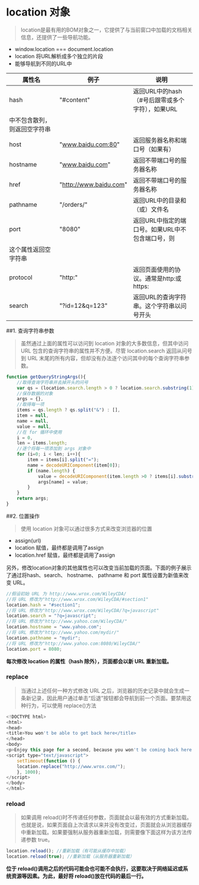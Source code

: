 # location 对象

> location是最有用的BOM对象之一，它提供了与当前窗口中加载的文档相关信息，还提供了一些导航功能。
+ window.location === document.location
+ location 将URL解析成多个独立的片段
+ 能够导航到不同的URL中

| 属性名		|	例子			|说明			|
|-------------------------- |------------------------------------|---------------------------|
|hash			|"#content"			|返回URL中的hash（#号后跟零或多个字符），如果URL
中不包含散列，则返回空字符串			|
|host			|"www.baidu.com:80"		|返回服务器名称和端口号（如果有）			|
|hostname		|"www.baidu.com"		|返回不带端口号的服务器名称			|
|href			|"http://www.baidu.com"	|返回不带端口号的服务器名称			|
|pathname		|"/orders/"			|返回URL中的目录和（或）文件名			|
|port			|"8080"				|返回URL中指定的端口号。如果URL中不包含端口号，则
这个属性返回空字符串			|
|protocol		|"http:"				|返回页面使用的协议。通常是http:或https:			|
|search		|"?id=12&q=123"		|返回URL的查询字符串。这个字符串以问号开头			|


##1. 查询字符串参数

>  虽然通过上面的属性可以访问到 location 对象的大多数信息，但其中访问 URL 包含的查询字符串的属性并不方便。尽管 location.search 返回从问号到 URL 末尾的所有内容，但却没有办法逐个访问其中的每个查询字符串参数。


```javascript
function getQueryStringArgs(){
	//取得查询字符串并去掉开头的问号
	var qs = (location.search.length > 0 ? location.search.substring(1) : ""),
	//保存数据的对象
	args = {},
	//取得每一项
	items = qs.length ? qs.split("&") : [],
	item = null,
	name = null,
	value = null,
	//在 for 循环中使用
	i = 0,
	len = items.length;
	//逐个将每一项添加到 args 对象中
	for (i=0; i < len; i++){
		item = items[i].split("=");
		name = decodeURIComponent(item[0]);
		if (name.length) {
			value = decodeURIComponent(item.length >0 ? items[i].substr(item[0].length +1): '');
			args[name] = value;
		}
	}
	return args;
}

```


##2. 位置操作

> 使用 location 对象可以通过很多方式来改变浏览器的位置
+ assign(url)
+ location 赋值，最终都是调用了assign
+ location.href 赋值，最终都是调用了assign


另外，修改location对象的其他属性也可以改变当前加载的页面。下面的例子展示了通过将hash、search、 hostname、 pathname 和 port 属性设置为新值来改变 URL。

```javascript
//假设初始 URL 为 http://www.wrox.com/WileyCDA/
//将 URL 修改为"http://www.wrox.com/WileyCDA/#section1"
location.hash = "#section1";
//将 URL 修改为"http://www.wrox.com/WileyCDA/?q=javascript"
location.search = "?q=javascript";
//将 URL 修改为"http://www.yahoo.com/WileyCDA/"
location.hostname = "www.yahoo.com";
//将 URL 修改为"http://www.yahoo.com/mydir/"
location.pathname = "mydir";
//将 URL 修改为"http://www.yahoo.com:8080/WileyCDA/"
location.port = 8080;

```

**每次修改 location 的属性（hash 除外），页面都会以新 URL 重新加载。**


### replace

> 当通过上述任何一种方式修改 URL 之后，浏览器的历史记录中就会生成一条新记录，因此用户通过单击“后退”按钮都会导航到前一个页面。要禁用这种行为，可以使用 replace()方法

```javascript
<!DOCTYPE html>
<html>
<head>
<title>You won't be able to get back here</title>
</head>
<body>
<p>Enjoy this page for a second, because you won't be coming back here.</p>
<script type="text/javascript">
	setTimeout(function () {
	location.replace("http://www.wrox.com/");
	}, 1000);
</script>
</body>
</html>
```


### reload

> 如果调用 reload()时不传递任何参数，页面就会以最有效的方式重新加载。也就是说，如果页面自上次请求以来并没有改变过，页面就会从浏览器缓存中重新加载。如果要强制从服务器重新加载，则需要像下面这样为该方法传递参数 true。

```javascript
location.reload(); //重新加载（有可能从缓存中加载）
location.reload(true); //重新加载（从服务器重新加载）
```

**位于 reload()调用之后的代码可能会也可能不会执行，这要取决于网络延迟或系统资源等因素。为此，最好将 reload()放在代码的最后一行。**








